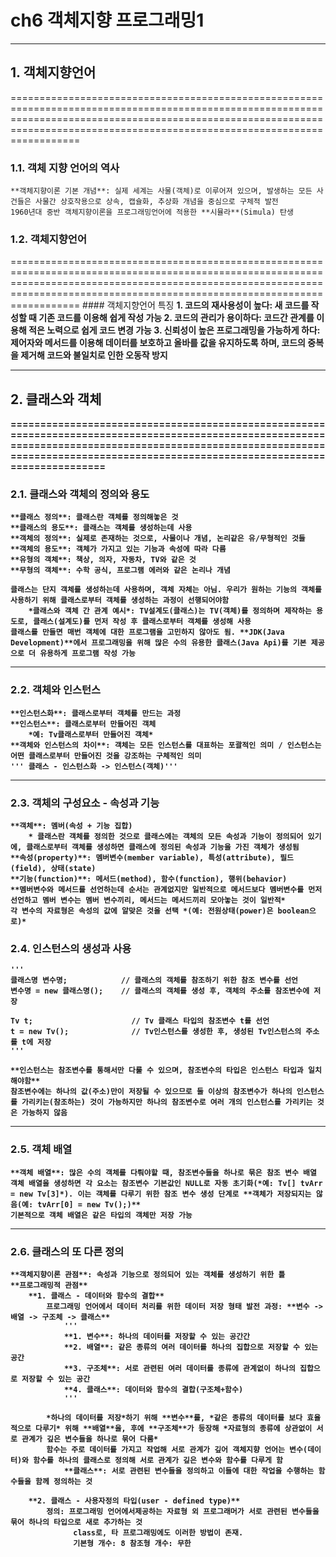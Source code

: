 # ch6 객체지향 프로그래밍1
************************************************************************************************************************************************************************************************************************************
## 1. 객체지향언어
====================================================================================================================================================================================================================================
### 1.1. 객체 지향 언어의 역사
    **객체지향이론 기본 개념**: 실제 세계는 사물(객체)로 이루어져 있으며, 발생하는 모든 사건들은 사물간 상호작용으로 상속, 캡슐화, 추상화 개념을 중심으로 구체적 발전
    1960년대 중반 객체지향이론을 프로그래밍언어에 적용한 **시뮬라**(Simula) 탄생

### 1.2. 객체지향언어
====================================================================================================================================================================================================================================
    #### 객체지향언어 특징
    <strong>
        1. 코드의 재사용성이 높다: 새 코드를 작성할 때 기존 코드를 이용해 쉽게 작성 가능
        2. 코드의 관리가 용이하다: 코드간 관계를 이용해 적은 노력으로 쉽게 코드 변경 가능
        3. 신뢰성이 높은 프로그래밍을 가능하게 하다: 제어자와 메서드를 이용해 데이터를 보호하고 올바를 값을 유지하도록 하며, 코드의 중복을 제거해 코드와 불일치로 인한 오동작 방지
    <strong>

************************************************************************************************************************************************************************************************************************************

## 2. 클래스와 객체

====================================================================================================================================================================================================================================

### 2.1. 클래스와 객체의 정의와 용도
    **클래스 정의**: 클래스란 객체를 정의해놓은 것
    **클래스의 용도**: 클래스는 객체를 생성하는데 사용
    **객체의 정의**: 실제로 존재하는 것으로, 사물이나 개념, 논리같은 유/무형적인 것들
    **객체의 용도**: 객체가 가지고 있는 기능과 속성에 따라 다름
    **유형의 객체**: 책상, 의자, 자동차, TV와 같은 것
    **무형의 객체**: 수학 공식, 프로그램 에러와 같은 논리나 개념

    클래스는 단지 객체를 생성하는데 사용하며, 객체 자체는 아님. 우리가 원하는 기능의 객체를 사용하기 위해 클래스로부터 객체를 생성하는 과정이 선행되어야함
        *클래스와 객체 간 관계 예시*: TV설계도(클래스)는 TV(객체)를 정의하며 제작하는 용도로, 클래스(설계도)를 먼저 작성 후 클래스로부터 객체를 생성해 사용
    클래스를 만들면 매번 객체에 대한 프로그램을 고민하지 않아도 됨. **JDK(Java Development)**에서 프로그래밍을 위해 많은 수의 유용한 클래스(Java Api)를 기본 제공으로 더 유용하게 프로그램 작성 가능

-------------------------------------------------------------------------------------------------------------------------------------------------------------------------------------------------------------------------------------

### 2.2. 객체와 인스턴스
    **인스턴스화**: 클래스로부터 객체를 만드는 과정
    **인스턴스**: 클래스로부터 만들어진 객체
        *예: Tv클래스로부터 만들어진 객체*
    **객체와 인스턴스의 차이**: 객체는 모든 인스턴스를 대표하는 포괄적인 의미 / 인스턴스는 어떤 클래스로부터 만들어진 것을 강조하는 구체적인 의미
    ''' 클래스 - 인스턴스화 -> 인스턴스(객체)'''

-------------------------------------------------------------------------------------------------------------------------------------------------------------------------------------------------------------------------------------

### 2.3. 객체의 구성요소 - 속성과 기능
    **객체**: 멤버(속성 + 기능 집합)
        * 클래스란 객체를 정의한 것으로 클래스에는 객체의 모든 속성과 기능이 정의되어 있기에, 클래스로부터 객체를 생성하면 클래스에 정의된 속성과 기능을 가진 객체가 생성됨
    **속성(property)**: 멤버변수(member variable), 특성(attribute), 필드(field), 상태(state)
    **기능(function)**: 메서드(method), 함수(function), 행위(behavior)
    **멤버변수와 메서드를 선언하는데 순서는 관계없지만 일반적으로 메서드보다 멤버변수를 먼저 선언하고 멤버 변수는 멤버 변수끼리, 메서드는 메서드끼리 모아놓는 것이 일반적*
    각 변수의 자료형은 속성의 값에 알맞은 것을 선택 *(예: 전원상태(power)은 boolean으로)*

### 2.4. 인스턴스의 생성과 사용
    '''
    클래스명 변수명;            // 클래스의 객체를 참조하기 위한 참조 변수를 선언
    변수명 = new 클래스명();    // 클래스의 객체를 생성 후, 객체의 주소를 참조변수에 저장

    Tv t;                      // Tv 클래스 타입의 참조변수 t를 선언
    t = new Tv();              // Tv인스턴스를 생성한 후, 생성된 Tv인스턴스의 주소를 t에 저장
    '''

    **인스턴스는 참조변수를 통해서만 다룰 수 있으며, 참조변수의 타입은 인스턴스 타입과 일치해야함**
    참조변수에는 하나의 값(주소)만이 저장될 수 있으므로 둘 이상의 참조변수가 하나의 인스턴스를 가리키는(참조하는) 것이 가능하지만 하나의 참조변수로 여러 개의 인스턴스를 가리키는 것은 가능하지 않음

-------------------------------------------------------------------------------------------------------------------------------------------------------------------------------------------------------------------------------------

### 2.5. 객체 배열
    **객체 배열**: 많은 수의 객체를 다뤄야할 때, 참조변수들을 하나로 묶은 참조 변수 배열
    객체 배열을 생성하면 각 요소는 참조변수 기본값인 NULL로 자동 초기화(*예: Tv[] tvArr = new Tv[3]*). 이는 객체를 다루기 위한 참조 변수 생성 단계로 **객체가 저장되지는 않음(예: tvArr[0] = new Tv();)**
    기본적으로 객체 배열은 같은 타입의 객체만 저장 가능

-------------------------------------------------------------------------------------------------------------------------------------------------------------------------------------------------------------------------------------

### 2.6. 클래스의 또 다른 정의
    **객체지향이론 관점**: 속성과 기능으로 정의되어 있는 객체를 생성하기 위한 틀
    **프로그래밍적 관점**
        **1. 클래스 - 데이터와 함수의 결합**
            프로그래밍 언어에서 데이터 처리를 위한 데이터 저장 형태 발전 과정: **변수 -> 배열 -> 구조체 -> 클래스**
                '''
                **1. 변수**: 하나의 데이터를 저장할 수 있는 공간간
                **2. 배열**: 같은 종류의 여러 데이터를 하나의 집합으로 저장할 수 있는 공간
                **3. 구조체**: 서로 관련된 여러 데이터를 종류에 관계없이 하나의 집합으로 저장할 수 있는 공간
                **4. 클래스**: 데이터와 함수의 결합(구조체+함수)
                '''

            *하나의 데이터를 저장*하기 위해 **변수**를, *같은 종류의 데이터를 보다 효율적으로 다루기* 위해 **배열**을, 후에 **구조체**가 등장해 *자료형의 종류에 상관없이 서로 관계가 깊은 변수들을 하나로 묶어 다룸*
            함수는 주로 데이터를 가지고 작업해 서로 관계가 깊어 객체지향 언어는 변수(데이터)와 함수를 하나의 클래스로 정의해 서로 관계가 깊은 변수와 함수를 다루게 함
                **클래스**: 서로 관련된 변수들을 정의하고 이들에 대한 작업을 수행하는 함수들을 함께 정의하는 것

        **2. 클래스 - 사용자정의 타입(user - defined type)**
            정의: 프로그래밍 언어에서제공하는 자료형 외 프로그래머가 서로 관련된 변수들을 묶어 하나의 타입으로 새로 추가하는 것
                  class로, 타 프로그래밍에도 이러한 방법이 존재.
                  기본형 개수: 8 참조형 개수: 무한
